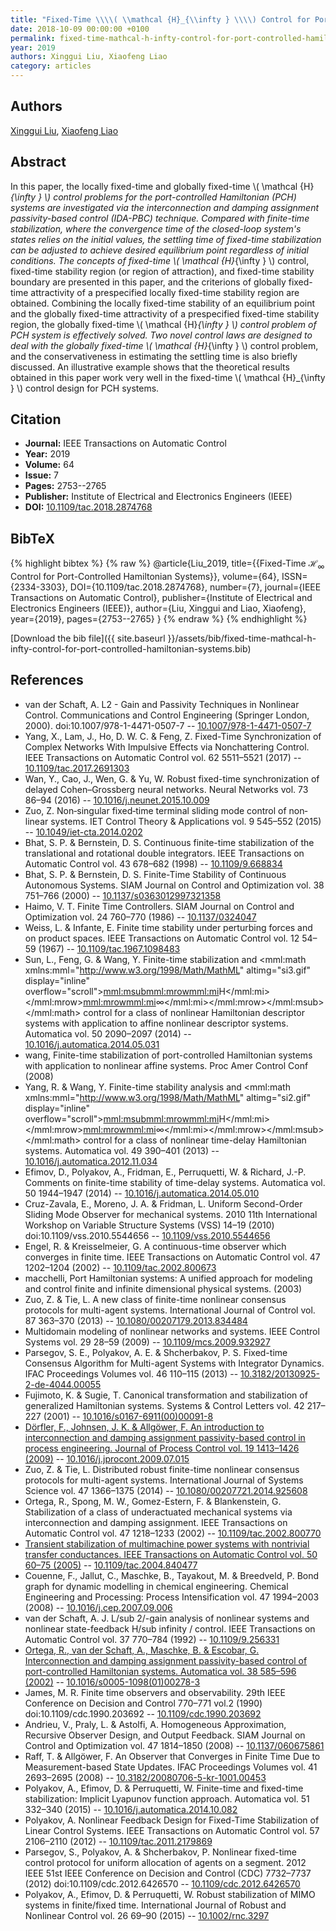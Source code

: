 ```yaml
---
title: "Fixed-Time \\\\( \\mathcal {H}_{\\infty } \\\\) Control for Port-Controlled Hamiltonian Systems"
date: 2018-10-09 00:00:00 +0100
permalink: fixed-time-mathcal-h-infty-control-for-port-controlled-hamiltonian-systems
year: 2019
authors: Xinggui Liu, Xiaofeng Liao
category: articles
---
```

 
## Authors
[Xinggui Liu](authors/xinggui-liu), [Xiaofeng Liao](authors/xiaofeng-liao)
 
## Abstract
In this paper, the locally fixed-time and globally fixed-time \\( \mathcal {H}_{\infty } \\) control problems for the port-controlled Hamiltonian (PCH) systems are investigated via the interconnection and damping assignment passivity-based control (IDA-PBC) technique. Compared with finite-time stabilization, where the convergence time of the closed-loop system's states relies on the initial values, the settling time of fixed-time stabilization can be adjusted to achieve desired equilibrium point regardless of initial conditions. The concepts of fixed-time \\( \mathcal {H}_{\infty } \\) control, fixed-time stability region (or region of attraction), and fixed-time stability boundary are presented in this paper, and the criterions of globally fixed-time attractivity of a prespecified locally fixed-time stability region are obtained. Combining the locally fixed-time stability of an equilibrium point and the globally fixed-time attractivity of a prespecified fixed-time stability region, the globally fixed-time \\( \mathcal {H}_{\infty } \\) control problem of PCH system is effectively solved. Two novel control laws are designed to deal with the globally fixed-time \\( \mathcal {H}_{\infty } \\) control problem, and the conservativeness in estimating the settling time is also briefly discussed. An illustrative example shows that the theoretical results obtained in this paper work very well in the fixed-time \\( \mathcal {H}_{\infty } \\) control design for PCH systems.
 
## Citation
- **Journal:** IEEE Transactions on Automatic Control
- **Year:** 2019
- **Volume:** 64
- **Issue:** 7
- **Pages:** 2753--2765
- **Publisher:** Institute of Electrical and Electronics Engineers (IEEE)
- **DOI:** [10.1109/tac.2018.2874768](https://doi.org/10.1109/tac.2018.2874768)
 
## BibTeX
{% highlight bibtex %}
{% raw %}
@article{Liu_2019,
  title={{Fixed-Time $\mathcal {H}_{\infty
}$ Control for Port-Controlled Hamiltonian Systems}},
  volume={64},
  ISSN={2334-3303},
  DOI={10.1109/tac.2018.2874768},
  number={7},
  journal={IEEE Transactions on Automatic Control},
  publisher={Institute of Electrical and Electronics Engineers (IEEE)},
  author={Liu, Xinggui and Liao, Xiaofeng},
  year={2019},
  pages={2753--2765}
}
{% endraw %}
{% endhighlight %}
 
[Download the bib file]({{ site.baseurl }}/assets/bib/fixed-time-mathcal-h-infty-control-for-port-controlled-hamiltonian-systems.bib)
 
## References
- van der Schaft, A. L2 - Gain and Passivity Techniques in Nonlinear Control. Communications and Control Engineering (Springer London, 2000). doi:10.1007/978-1-4471-0507-7 -- [10.1007/978-1-4471-0507-7](https://doi.org/10.1007/978-1-4471-0507-7)
- Yang, X., Lam, J., Ho, D. W. C. & Feng, Z. Fixed-Time Synchronization of Complex Networks With Impulsive Effects via Nonchattering Control. IEEE Transactions on Automatic Control vol. 62 5511–5521 (2017) -- [10.1109/tac.2017.2691303](https://doi.org/10.1109/tac.2017.2691303)
- Wan, Y., Cao, J., Wen, G. & Yu, W. Robust fixed-time synchronization of delayed Cohen–Grossberg neural networks. Neural Networks vol. 73 86–94 (2016) -- [10.1016/j.neunet.2015.10.009](https://doi.org/10.1016/j.neunet.2015.10.009)
- Zuo, Z. Non‐singular fixed‐time terminal sliding mode control of non‐linear systems. IET Control Theory &amp; Applications vol. 9 545–552 (2015) -- [10.1049/iet-cta.2014.0202](https://doi.org/10.1049/iet-cta.2014.0202)
- Bhat, S. P. & Bernstein, D. S. Continuous finite-time stabilization of the translational and rotational double integrators. IEEE Transactions on Automatic Control vol. 43 678–682 (1998) -- [10.1109/9.668834](https://doi.org/10.1109/9.668834)
- Bhat, S. P. & Bernstein, D. S. Finite-Time Stability of Continuous Autonomous Systems. SIAM Journal on Control and Optimization vol. 38 751–766 (2000) -- [10.1137/s0363012997321358](https://doi.org/10.1137/s0363012997321358)
- Haimo, V. T. Finite Time Controllers. SIAM Journal on Control and Optimization vol. 24 760–770 (1986) -- [10.1137/0324047](https://doi.org/10.1137/0324047)
- Weiss, L. & Infante, E. Finite time stability under perturbing forces and on product spaces. IEEE Transactions on Automatic Control vol. 12 54–59 (1967) -- [10.1109/tac.1967.1098483](https://doi.org/10.1109/tac.1967.1098483)
- Sun, L., Feng, G. & Wang, Y. Finite-time stabilization and <mml:math xmlns:mml="http://www.w3.org/1998/Math/MathML" altimg="si3.gif" display="inline" overflow="scroll"><mml:msub><mml:mrow><mml:mi>H</mml:mi></mml:mrow><mml:mrow><mml:mi>∞</mml:mi></mml:mrow></mml:msub></mml:math> control for a class of nonlinear Hamiltonian descriptor systems with application to affine nonlinear descriptor systems. Automatica vol. 50 2090–2097 (2014) -- [10.1016/j.automatica.2014.05.031](https://doi.org/10.1016/j.automatica.2014.05.031)
- wang, Finite-time stabilization of port-controlled Hamiltonian systems with application to nonlinear affine systems. Proc Amer Control Conf (2008)
- Yang, R. & Wang, Y. Finite-time stability analysis and <mml:math xmlns:mml="http://www.w3.org/1998/Math/MathML" altimg="si2.gif" display="inline" overflow="scroll"><mml:msub><mml:mrow><mml:mi>H</mml:mi></mml:mrow><mml:mrow><mml:mi>∞</mml:mi></mml:mrow></mml:msub></mml:math> control for a class of nonlinear time-delay Hamiltonian systems. Automatica vol. 49 390–401 (2013) -- [10.1016/j.automatica.2012.11.034](https://doi.org/10.1016/j.automatica.2012.11.034)
- Efimov, D., Polyakov, A., Fridman, E., Perruquetti, W. & Richard, J.-P. Comments on finite-time stability of time-delay systems. Automatica vol. 50 1944–1947 (2014) -- [10.1016/j.automatica.2014.05.010](https://doi.org/10.1016/j.automatica.2014.05.010)
- Cruz-Zavala, E., Moreno, J. A. & Fridman, L. Uniform Second-Order Sliding Mode Observer for mechanical systems. 2010 11th International Workshop on Variable Structure Systems (VSS) 14–19 (2010) doi:10.1109/vss.2010.5544656 -- [10.1109/vss.2010.5544656](https://doi.org/10.1109/vss.2010.5544656)
- Engel, R. & Kreisselmeier, G. A continuous-time observer which converges in finite time. IEEE Transactions on Automatic Control vol. 47 1202–1204 (2002) -- [10.1109/tac.2002.800673](https://doi.org/10.1109/tac.2002.800673)
- macchelli, Port Hamiltonian systems: A unified approach for modeling and control finite and infinite dimensional physical systems. (2003)
- Zuo, Z. & Tie, L. A new class of finite-time nonlinear consensus protocols for multi-agent systems. International Journal of Control vol. 87 363–370 (2013) -- [10.1080/00207179.2013.834484](https://doi.org/10.1080/00207179.2013.834484)
- Multidomain modeling of nonlinear networks and systems. IEEE Control Systems vol. 29 28–59 (2009) -- [10.1109/mcs.2009.932927](https://doi.org/10.1109/mcs.2009.932927)
- Parsegov, S. E., Polyakov, A. E. & Shcherbakov, P. S. Fixed-time Consensus Algorithm for Multi-agent Systems with Integrator Dynamics. IFAC Proceedings Volumes vol. 46 110–115 (2013) -- [10.3182/20130925-2-de-4044.00055](https://doi.org/10.3182/20130925-2-de-4044.00055)
- Fujimoto, K. & Sugie, T. Canonical transformation and stabilization of generalized Hamiltonian systems. Systems &amp; Control Letters vol. 42 217–227 (2001) -- [10.1016/s0167-6911(00)00091-8](https://doi.org/10.1016/s0167-6911(00)00091-8)
- [Dörfler, F., Johnsen, J. K. & Allgöwer, F. An introduction to interconnection and damping assignment passivity-based control in process engineering. Journal of Process Control vol. 19 1413–1426 (2009)](an-introduction-to-interconnection-and-damping-assignment-passivity-based-control-in-process-engineering) -- [10.1016/j.jprocont.2009.07.015](https://doi.org/10.1016/j.jprocont.2009.07.015)
- Zuo, Z. & Tie, L. Distributed robust finite-time nonlinear consensus protocols for multi-agent systems. International Journal of Systems Science vol. 47 1366–1375 (2014) -- [10.1080/00207721.2014.925608](https://doi.org/10.1080/00207721.2014.925608)
- Ortega, R., Spong, M. W., Gomez-Estern, F. & Blankenstein, G. Stabilization of a class of underactuated mechanical systems via interconnection and damping assignment. IEEE Transactions on Automatic Control vol. 47 1218–1233 (2002) -- [10.1109/tac.2002.800770](https://doi.org/10.1109/tac.2002.800770)
- [Transient stabilization of multimachine power systems with nontrivial transfer conductances. IEEE Transactions on Automatic Control vol. 50 60–75 (2005)](transient-stabilization-of-multimachine-power-systems-with-nontrivial-transfer-conductances) -- [10.1109/tac.2004.840477](https://doi.org/10.1109/tac.2004.840477)
- Couenne, F., Jallut, C., Maschke, B., Tayakout, M. & Breedveld, P. Bond graph for dynamic modelling in chemical engineering. Chemical Engineering and Processing: Process Intensification vol. 47 1994–2003 (2008) -- [10.1016/j.cep.2007.09.006](https://doi.org/10.1016/j.cep.2007.09.006)
- van der Schaft, A. J. L/sub 2/-gain analysis of nonlinear systems and nonlinear state-feedback H/sub infinity / control. IEEE Transactions on Automatic Control vol. 37 770–784 (1992) -- [10.1109/9.256331](https://doi.org/10.1109/9.256331)
- [Ortega, R., van der Schaft, A., Maschke, B. & Escobar, G. Interconnection and damping assignment passivity-based control of port-controlled Hamiltonian systems. Automatica vol. 38 585–596 (2002)](interconnection-and-damping-assignment-passivity-based-control-of-port-controlled-hamiltonian-systems) -- [10.1016/s0005-1098(01)00278-3](https://doi.org/10.1016/s0005-1098(01)00278-3)
- James, M. R. Finite time observers and observability. 29th IEEE Conference on Decision and Control 770–771 vol.2 (1990) doi:10.1109/cdc.1990.203692 -- [10.1109/cdc.1990.203692](https://doi.org/10.1109/cdc.1990.203692)
- Andrieu, V., Praly, L. & Astolfi, A. Homogeneous Approximation, Recursive Observer Design, and Output Feedback. SIAM Journal on Control and Optimization vol. 47 1814–1850 (2008) -- [10.1137/060675861](https://doi.org/10.1137/060675861)
- Raff, T. & Allgöwer, F. An Observer that Converges in Finite Time Due to Measurement-based State Updates. IFAC Proceedings Volumes vol. 41 2693–2695 (2008) -- [10.3182/20080706-5-kr-1001.00453](https://doi.org/10.3182/20080706-5-kr-1001.00453)
- Polyakov, A., Efimov, D. & Perruquetti, W. Finite-time and fixed-time stabilization: Implicit Lyapunov function approach. Automatica vol. 51 332–340 (2015) -- [10.1016/j.automatica.2014.10.082](https://doi.org/10.1016/j.automatica.2014.10.082)
- Polyakov, A. Nonlinear Feedback Design for Fixed-Time Stabilization of Linear Control Systems. IEEE Transactions on Automatic Control vol. 57 2106–2110 (2012) -- [10.1109/tac.2011.2179869](https://doi.org/10.1109/tac.2011.2179869)
- Parsegov, S., Polyakov, A. & Shcherbakov, P. Nonlinear fixed-time control protocol for uniform allocation of agents on a segment. 2012 IEEE 51st IEEE Conference on Decision and Control (CDC) 7732–7737 (2012) doi:10.1109/cdc.2012.6426570 -- [10.1109/cdc.2012.6426570](https://doi.org/10.1109/cdc.2012.6426570)
- Polyakov, A., Efimov, D. & Perruquetti, W. Robust stabilization of MIMO systems in finite/fixed time. International Journal of Robust and Nonlinear Control vol. 26 69–90 (2015) -- [10.1002/rnc.3297](https://doi.org/10.1002/rnc.3297)

